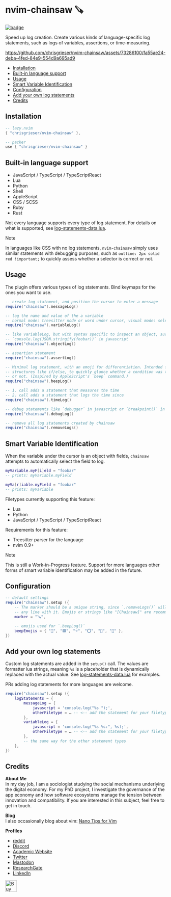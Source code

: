 <!-- LTeX: enabled=false -->
# nvim-chainsaw 🪚
<!-- LTeX: enabled=true -->
<a href="https://dotfyle.com/plugins/chrisgrieser/nvim-chainsaw">
<img alt="badge" src="https://dotfyle.com/plugins/chrisgrieser/nvim-chainsaw/shield"/></a>

Speed up log creation. Create various kinds of language-specific log statements,
such as logs of variables, assertions, or time-measuring.

<https://github.com/chrisgrieser/nvim-chainsaw/assets/73286100/fa55ae24-deba-4fed-84e9-554d9a695ad9>

<!-- toc -->

- [Installation](#installation)
- [Built-in language support](#built-in-language-support)
- [Usage](#usage)
- [Smart Variable Identification](#smart-variable-identification)
- [Configuration](#configuration)
- [Add your own log statements](#add-your-own-log-statements)
- [Credits](#credits)

<!-- tocstop -->

## Installation

```lua
-- lazy.nvim
{ "chrisgrieser/nvim-chainsaw" },

-- packer
use { "chrisgrieser/nvim-chainsaw" }
```

## Built-in language support
- JavaScript / TypeScript / TypeScriptReact
- Lua
- Python
- Shell
- AppleScript
- CSS / SCSS
- Ruby
- Rust

Not every language supports every type of log statement. For details on what is
supported, see [log-statements-data.lua](./lua/chainsaw/log-statements-data.lua).

> [!NOTE]
> In languages like CSS with no log statements, `nvim-chainsaw` simply uses
> similar statements with debugging purposes, such as `outline: 2px solid red
> !important;` to quickly assess whether a selector is correct or not.

## Usage
The plugin offers various types of log statements. Bind keymaps for the ones you
want to use.

```lua
-- create log statement, and position the cursor to enter a message
require("chainsaw").messageLog()

-- log the name and value of the a variable
-- normal mode: treesitter node or word under cursor, visual mode: selection
require("chainsaw").variableLog()

-- like variableLog, but with syntax specific to inspect an object, such as
-- `console.log(JSON.stringify(foobar))` in javascript
require("chainsaw").objectLog()

-- assertion statement
require("chainsaw").assertLog()

-- Minimal log statement, with an emoji for differentiation. Intended for
-- structures like if/else, to quickly glance whether a condition was triggered
-- or not. (Inspired by AppleScript's `beep` command.)
require("chainsaw").beepLog()

-- 1. call adds a statement that measures the time
-- 2. call adds a statement that logs the time since
require("chainsaw").timeLog()

-- debug statements like `debugger` in javascript or `breakpoint()` in python
require("chainsaw").debugLog()

-- remove all log statements created by chainsaw
require("chainsaw").removeLogs()
```

## Smart Variable Identification
When the variable under the cursor is an object with fields, `chainsaw` attempts
to automatically select the field to log.

```lua
myVariable.myF[i]eld = "foobar"
-- prints: myVariable.myField

myVa[r]iable.myField = "foobar"
-- prints: myVariable
```

Filetypes currently supporting this feature:
- Lua
- Python
- JavaScript / TypeScript / TypeScriptReact

Requirements for this feature:
- Treesitter parser for the language
- nvim 0.9+

> [!NOTE]
> This is still a Work-in-Progress feature. Support for more languages other
> forms of smart variable identification may be added in the future.

## Configuration

```lua
-- default settings
require("chainsaw").setup ({
	-- The marker should be a unique string, since `.removeLogs()` will remove
	-- any line with it. Emojis or strings like "[Chainsaw]" are recommended.
	marker = "🪚",

	-- emojis used for `.beepLog()`
	beepEmojis = { "🔵", "🟩", "⭐", "⭕", "💜", "🔲" },
})
```

## Add your own log statements
Custom log statements are added in the `setup()` call. The values are formatter
lua strings, meaning `%s` is a placeholder that is dynamically replaced
with the actual value. See
[log-statements-data.lua](./lua/chainsaw/log-statements-data.lua) for examples.

PRs adding log statements for more languages are welcome.

```lua
require("chainsaw").setup ({
	logStatements = {
		messageLog = {
			javascript = 'console.log("%s ");',
			otherFiletype = … -- <-- add the statement for your filetype here
		},
		variableLog = {
			javascript = 'console.log("%s %s:", %s);',
			otherFiletype = … -- <-- add the statement for your filetype here
		},
		-- the same way for the other statement types
	},
})
```

## Credits
<!-- vale Google.FirstPerson = NO -->
__About Me__  
In my day job, I am a sociologist studying the social mechanisms underlying the
digital economy. For my PhD project, I investigate the governance of the app
economy and how software ecosystems manage the tension between innovation and
compatibility. If you are interested in this subject, feel free to get in touch.

__Blog__  
I also occasionally blog about vim: [Nano Tips for Vim](https://nanotipsforvim.prose.sh)

__Profiles__  
- [reddit](https://www.reddit.com/user/pseudometapseudo)
- [Discord](https://discordapp.com/users/462774483044794368/)
- [Academic Website](https://chris-grieser.de/)
- [Twitter](https://twitter.com/pseudo_meta)
- [Mastodon](https://pkm.social/@pseudometa)
- [ResearchGate](https://www.researchgate.net/profile/Christopher-Grieser)
- [LinkedIn](https://www.linkedin.com/in/christopher-grieser-ba693b17a/)

<a href='https://ko-fi.com/Y8Y86SQ91' target='_blank'><img
	height='36'
	style='border:0px;height:36px;'
	src='https://cdn.ko-fi.com/cdn/kofi1.png?v=3'
	border='0'
	alt='Buy Me a Coffee at ko-fi.com'
/></a>
